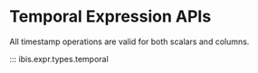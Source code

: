 # Temporal Expression APIs

All timestamp operations are valid for both scalars and columns.

::: ibis.expr.types.temporal
